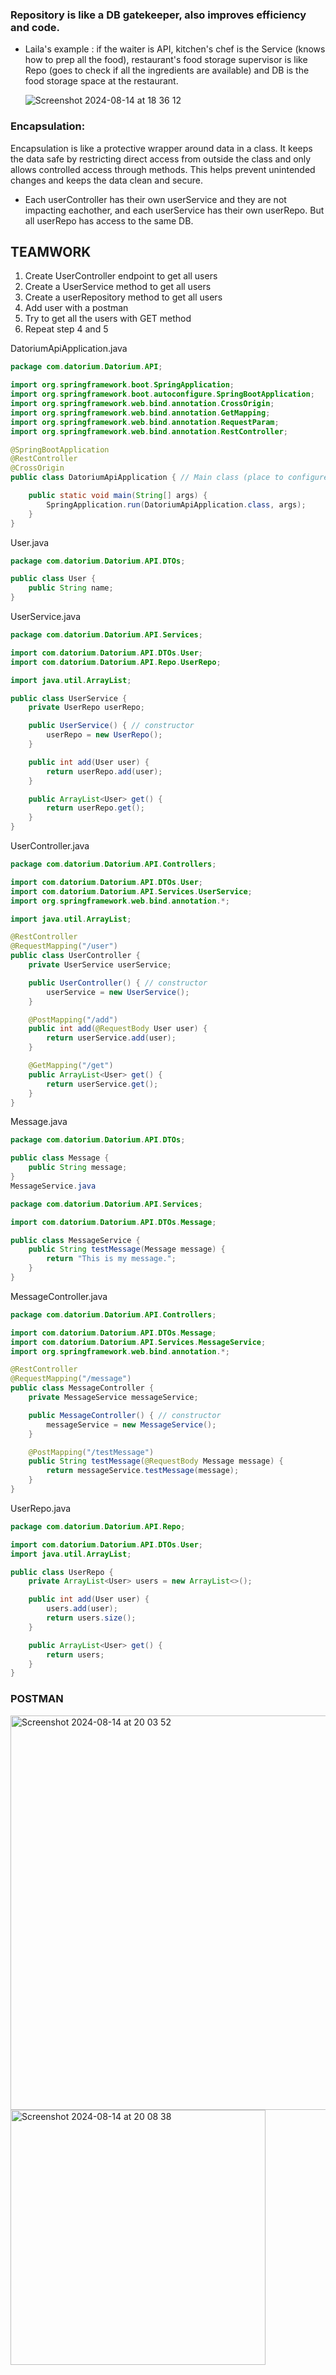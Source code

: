 ### Repository is like a DB gatekeeper, also improves efficiency and code.
* Laila's example : if the waiter is API, kitchen's chef is the Service (knows how to prep all the food), restaurant's food storage supervisor is like Repo
   (goes to check if all the ingredients are available) and DB is the food storage space at the restaurant.

  ![Screenshot 2024-08-14 at 18 36 12](https://github.com/user-attachments/assets/94eda335-21cd-4e9c-8298-700d548e3898)

### Encapsulation:
Encapsulation is like a protective wrapper around data in a class. It keeps the data safe by restricting direct access from outside the class and only allows controlled access 
through methods. This helps prevent unintended changes and keeps the data clean and secure.

* Each userController has their own userService and they are not impacting eachother, and each userService has their own userRepo. But all userRepo has access to the same DB.


## TEAMWORK 

1. Create UserController endpoint to get all users
2. Create a UserService method to get all users
3. Create a userRepository method to get all users
4. Add user with a postman
5. Try to get all the users with GET method
6. Repeat step 4 and 5

DatoriumApiApplication.java
```java
package com.datorium.Datorium.API;

import org.springframework.boot.SpringApplication;
import org.springframework.boot.autoconfigure.SpringBootApplication;
import org.springframework.web.bind.annotation.CrossOrigin;
import org.springframework.web.bind.annotation.GetMapping;
import org.springframework.web.bind.annotation.RequestParam;
import org.springframework.web.bind.annotation.RestController;

@SpringBootApplication
@RestController
@CrossOrigin
public class DatoriumApiApplication { // Main class (place to configure application)

	public static void main(String[] args) {
		SpringApplication.run(DatoriumApiApplication.class, args);
	}
}
```
User.java
```java
package com.datorium.Datorium.API.DTOs;

public class User {
    public String name;
}
```
UserService.java
```java
package com.datorium.Datorium.API.Services;

import com.datorium.Datorium.API.DTOs.User;
import com.datorium.Datorium.API.Repo.UserRepo;

import java.util.ArrayList;

public class UserService {
    private UserRepo userRepo;

    public UserService() { // constructor
        userRepo = new UserRepo();
    }

    public int add(User user) {
        return userRepo.add(user);
    }

    public ArrayList<User> get() {
        return userRepo.get();
    }
}
```
UserController.java
```java
package com.datorium.Datorium.API.Controllers;

import com.datorium.Datorium.API.DTOs.User;
import com.datorium.Datorium.API.Services.UserService;
import org.springframework.web.bind.annotation.*;

import java.util.ArrayList;

@RestController
@RequestMapping("/user")
public class UserController {
    private UserService userService;

    public UserController() { // constructor
        userService = new UserService();
    }

    @PostMapping("/add")
    public int add(@RequestBody User user) {
        return userService.add(user);
    }

    @GetMapping("/get")
    public ArrayList<User> get() {
        return userService.get();
    }
}
```
Message.java
```java
package com.datorium.Datorium.API.DTOs;

public class Message {
    public String message;
}
MessageService.java

package com.datorium.Datorium.API.Services;

import com.datorium.Datorium.API.DTOs.Message;

public class MessageService {
    public String testMessage(Message message) {
        return "This is my message.";
    }
}
```
MessageController.java
```java
package com.datorium.Datorium.API.Controllers;

import com.datorium.Datorium.API.DTOs.Message;
import com.datorium.Datorium.API.Services.MessageService;
import org.springframework.web.bind.annotation.*;

@RestController
@RequestMapping("/message")
public class MessageController {
    private MessageService messageService;

    public MessageController() { // constructor
        messageService = new MessageService();
    }

    @PostMapping("/testMessage")
    public String testMessage(@RequestBody Message message) {
        return messageService.testMessage(message);
    }
}
```
UserRepo.java
```java
package com.datorium.Datorium.API.Repo;

import com.datorium.Datorium.API.DTOs.User;
import java.util.ArrayList;

public class UserRepo {
    private ArrayList<User> users = new ArrayList<>();

    public int add(User user) {
        users.add(user);
        return users.size();
    }

    public ArrayList<User> get() {
        return users;
    }
}
```
### POSTMAN

<img width="631" alt="Screenshot 2024-08-14 at 20 03 52" src="https://github.com/user-attachments/assets/540d0f2b-e0e6-4e5d-a474-dc9f43d1da92">

<img width="408" alt="Screenshot 2024-08-14 at 20 08 38" src="https://github.com/user-attachments/assets/1d98e661-6484-427e-ac8f-5015c9e3f33d">






